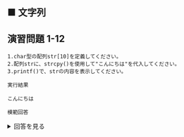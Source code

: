 ## ■ 文字列

## 演習問題 1-12

```
1.char型の配列str[10]を定義してください。
2.配列strに、strcpy()を使用して"こんにちは"を代入してください。
3.printf()で、strの内容を表示してください。
```

`実行結果`

```
こんにちは
```

`模範回答`
<details>
<summary>回答を見る</summary>

```c
#include <stdio.h>
#include <string.h>

main()
{
    char str[10];
    strcpy(str, "こんにちは");
    printf("%s\n", str);
}
```
</details>
